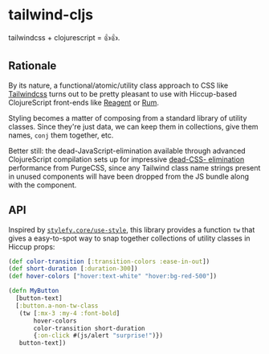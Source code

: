 # tailwind-cljs

tailwindcss + clojurescript = 👍👍.

## Rationale

By its nature, a functional/atomic/utility class approach to CSS like
[Tailwindcss][tw] turns out to be pretty pleasant to use with Hiccup-based
ClojureScript front-ends like [Reagent][reagent] or [Rum][rum].

Styling becomes a matter of composing from a standard library of utility
classes. Since they're just data, we can keep them in collections, give them
names, `conj` them together, etc.

Better still: the dead-JavaScript-elimination available through advanced
ClojureScript compilation sets up for impressive [dead-CSS-
elimination][purgecss] performance from PurgeCSS, since any Tailwind class name
strings present in unused components will have been dropped from the JS bundle
along with the component.

## API

Inspired by [`stylefy.core/use-style`][stylefy], this library provides a
function `tw` that gives a easy-to-spot way to snap together collections of
utility classes in Hiccup props:

```clojure
(def color-transition [:transition-colors :ease-in-out])
(def short-duration [:duration-300])
(def hover-colors ["hover:text-white" "hover:bg-red-500"])

(defn MyButton
  [button-text]
  [:button.a-non-tw-class
   (tw [:mx-3 :my-4 :font-bold]
       hover-colors
       color-transition short-duration
       {:on-click #(js/alert "surprise!")})
   button-text])
```

[tw]: https://tailwindcss.com
[reagent]: https://github.com/reagent-project/reagent
[rum]: https://github.com/tonsky/rum
[stylefy]: https://github.com/Jarzka/stylefy
[purgecss]: https://tailwindcss.com/docs/controlling-file-size#removing-unused-css
